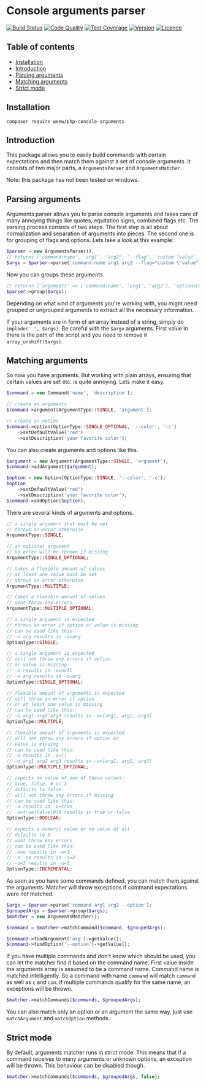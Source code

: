 # Console arguments parser

[![Build Status](https://img.shields.io/travis/weew/php-console-arguments.svg)](https://travis-ci.org/weew/php-console-arguments)
[![Code Quality](https://img.shields.io/scrutinizer/g/weew/php-console-arguments.svg)](https://scrutinizer-ci.com/g/weew/php-console-arguments)
[![Test Coverage](https://img.shields.io/coveralls/weew/php-console-arguments.svg)](https://coveralls.io/github/weew/php-console-arguments)
[![Version](https://img.shields.io/packagist/v/weew/php-console-arguments.svg)](https://packagist.org/packages/weew/php-console-arguments)
[![Licence](https://img.shields.io/packagist/l/weew/php-console-arguments.svg)](https://packagist.org/packages/weew/php-console-arguments)

## Table of contents

- [Installation](#installation)
- [Introduction](#introduction)
- [Parsing arguments](#parsing-arguments)
- [Matching arguments](#matching-arguments)
- [Strict mode](#strict-mode)

## Installation

`composer require weew/php-console-arguments`

## Introduction

This package allows you to easily build commands with certain expectations and then match them against a set of console arguments. It consists of two major parts, a `ArgumentsParser` and `ArgumentsMatcher`.

Note: this package has not been tested on windows.

## Parsing arguments

Arguments parser allows you to parse console arguments and takes care of many annoying things like quotes, equitation signs, combined flags etc. The parsing process consists of two steps. The first step is all about normalization and separation of arguments into pieces. The second one is for grouping of flags and options. Lets take a look at this example:

```php
$parser = new ArgumentsParser();
// returns ['command:name', 'arg1', 'arg2', '--flag', 'custom "value', '-f', '1+1=2', '-v', '-v', '-v'];
$args = $parser->parse('command:name arg1 arg2 --flag="custom \"value" -f="1+1=2" -vvv');
```

Now you can groups these arguments.

```php
// returns ['arguments' => ['command:name', 'arg1', 'arg2'], 'optionsCount' => ['--flag' => 1, '-f' => 1, '-v' => 1], '--flag' => ['custom "value'], '-f' => ['1+1=2'], '-v' => []]
$parser->group($args);
```

Depending on what kind of arguments you're working with, you might need grouped or ungrouped arguments to extract all the necessary information.

If your arguments are in form of an array instead of a string, simply do `implode(' ', $args)`. Be careful with the `$argv` arguments. First value in there is the path of the script and you need to remove it `array_unshift($args)`.

## Matching arguments

So now you have arguments. But working with plain arrays, ensuring that certain values are set etc. is quite annoying. Lets make it easy.

```php
$command = new Command('name', 'description');

// create an arguments
$command->argument(ArgumentType::SINGLE, 'argument');

// create an option
$command->option(OptionType::SINGLE_OPTIONAL, '--color', '-c')
    ->setDefaultValue('red')
    ->setDescription('your favorite color');
```

You can also create arguments and options like this.

```php
$argument = new Argument(ArgumentType::SINGLE, 'argument');
$command->addArgument($argument);

$option = new Option(OptionType::SINGLE, '--color', '-c');
$option
    ->setDefaultValue('red')
    ->setDescription('your favorite color');
$command->addOption($option);
```

There are several kinds of arguments and options.

```php
// a single argument that must be set
// throws an error otherwise
ArgumentType::SINGLE;

// an optional argument
// no error will be thrown if missing
ArgumentType::SINGLE_OPTIONAL;

// takes a flexible amount of values
// at least one value must be set
// throws an error otherwise
ArgumentType::MULTIPLE;

// takes a flexible amount of values
// wont throw any errors
ArgumentType::MULTIPLE_OPTIONAL;

// a single argument is expected
// throws an error if option or value is missing
// can be used like this:
// -o arg results in -o=arg
OptionType::SINGLE;

// a single argument is expected
// will not throw any errors if option
// or value is missing
// -o results in -o=null
// -o arg results in -o=arg
OptionType::SINGLE_OPTIONAL;

// flexible amount of arguments is expected
// will throw an error if option
// or at least one value is missing
// can be used like this:
// -o arg1 arg2 arg3 results in -o=[arg1, arg2, arg3]
OptionType::MULTIPLE;

// flexible amount of arguments is expected
// will not throw any errors if option or
// value is missing
// can be used like this:
// -o results in -o=[]
// -o arg1 arg2 arg3 results in -o=[arg1, arg2, arg3]
OptionType::MULTIPLE_OPTIONAL;

// expects no value or one of these values:
// true, false, 0 or 1
// defaults to false
// will not throw any errors if missing
// can be used like this:
// -o results in -o=true
// -o=true|false|0|1 results in true or false
OptionType::BOOLEAN;

// expects a numeric value or no value at all
// defaults to 0
// wont throw any errors
// can be used like this:
// -ooo results in -o=3
// -o -oo results in -o=3
// -o=3 results in -o=3
OptionType::INCREMENTAL;
```

As soon as you have some commands defined, you can match them against the arguments. Matcher will throw exceptions if command expectations were not matched.

```php
$args = $parser->parse('command arg1 arg2 --option');
$groupedArgs = $parser->group($args);
$matcher = new ArgumentsMatcher();

$command = $matcher->matchCommand($command, $groupedArgs);

$command->findArgument('arg')->getValue();
$command->findOption('--option')->getValue();
```

If you have multiple commands and don't know which should be used, you can let the matcher find it based on the command name. First value inside the arguments array is assumed to be a command name. Command name is matched intelligently. So a command with name `command` will match `command` as well as `c` and `com`. If multiple commands qualify for the same name, an exceptions will be thrown.

```php
$matcher->matchCommands($commands, $groupedArgs);
```

You can also match only an option or an argument the same way, just use `matchArgument` and `matchOption` methods.

## Strict mode

By default, arguments matcher runs in strict mode. This means that if a command receives to many arguments or unknown options, an exception will be thrown. This behaviour can be disabled though.

```php
$matcher->matchCommands($commands, $groupedArgs, false);
```
